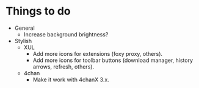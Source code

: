 # Things to do #
* General
    * Increase background brightness? 
* Stylish
    * XUL
        * Add more icons for extensions (foxy proxy, others).
        * Add more icons for toolbar buttons (download manager, history arrows, refresh, others).
    * 4chan
        * Make it work with 4chanX 3.x.

